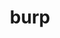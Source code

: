 ---
category: 4-letters
denotation: null
name: burp
reference_link: https://www.etymonline.com/word/burp
root_language: null
root_name: null
title: burp
type: free
word_sums:
- respelling: burp
  sum: 'Burp + '
---